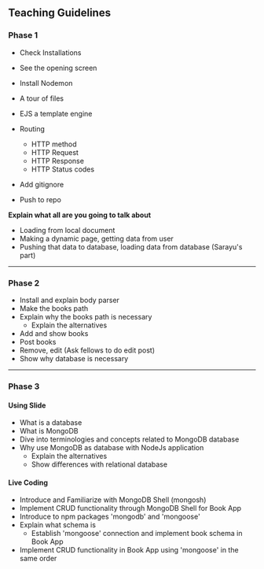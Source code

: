 ## Teaching Guidelines

### Phase 1

- Check Installations
- See the opening screen
- Install Nodemon
- A tour of files
- EJS a template engine
- Routing

  - HTTP method
  - HTTP Request
  - HTTP Response
  - HTTP Status codes

- Add gitignore
- Push to repo

**Explain what all are you going to talk about**

- Loading from local document
- Making a dynamic page, getting data from user
- Pushing that data to database, loading data from database (Sarayu's part)

---

### Phase 2

- Install and explain body parser
- Make the books path
- Explain why the books path is necessary
  - Explain the alternatives
- Add and show books
- Post books
- Remove, edit (Ask fellows to do edit post)
- Show why database is necessary

---

### Phase 3

#### Using Slide

- What is a database
- What is MongoDB
- Dive into terminologies and concepts related to MongoDB database
- Why use MongoDB as database with NodeJs application
  - Explain the alternatives
  - Show differences with relational database

#### Live Coding
- Introduce and Familiarize with MongoDB Shell (mongosh)
- Implement CRUD functionality through MongoDB Shell for Book App
- Introduce to npm packages 'mongodb' and 'mongoose'
- Explain what schema is
  - Establish 'mongoose' connection and implement book schema in Book App
- Implement CRUD functionality in Book App using 'mongoose' in the same order
